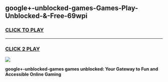 
## google+-unblocked-games-Games-Play-Unblocked-&-Free-69wpi
<h3>
<a href="https://premium76.site?title=google+-unblocked-games&ref=24A">CLICK TO PLAY</a></h3>
<hr>

<h3>
<a href="https://premium76.site?title=google+-unblocked-games&ref=24A">CLICK 2 PLAY</a>
  
</h3>

<a href="https://premium76.site?title=google+-unblocked-games&ref=24A"><img src="https://clearcache.store/games.png"></a>


**google+-unblocked-games games unblocked: Your Gateway to Fun and Accessible Online Gaming**
